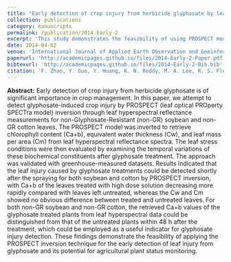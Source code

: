 ```yaml
---
title: "Early detection of crop injury from herbicide glyphosate by leaf biochemical parameter inversion"
collection: publications
category: manuscripts
permalink: /publication/2014-Early-2
excerpt: 'This study demonstrates the feasibility of using PROSPECT model inversion on leaf hyperspectral reflectance data to detect glyphosate-induced injury in non-Glyphosate-Resistant (non-GR) soybean and cotton within 48 hours of treatment by tracking changes in leaf chlorophyll content.'
date: 2014-04-02
venue: 'International Journal of Applied Earth Observation and Geoinformation'
paperurl: 'http://academicpages.github.io/files/2014-Early-2-Paper.pdf'
bibtexurl: 'http://academicpages.github.io/files/2014-Early-2-Bib.bib'
citation: 'F. Zhao, Y. Guo, Y. Huang, K. N. Reddy, M. A. Lee, R. S. Fletcher, and S. J. Thomson (2014). Early detection of crop injury from herbicide glyphosate by leaf biochemical parameter inversion. International Journal of Applied Earth Observation and Geoinformation, 31, 78–85.'
---
```

**Abstract:** Early detection of crop injury from herbicide glyphosate is of significant importance in crop management. In this paper, we attempt to detect glyphosate-induced crop injury by PROSPECT (leaf optical PROperty SPECTra model) inversion through leaf hyperspectral reflectance measurements for non-Glyphosate-Resistant (non-GR) soybean and non-GR cotton leaves. The PROSPECT model was inverted to retrieve chlorophyll content (Ca+b), equivalent water thickness (Cw), and leaf mass per area (Cm) from leaf hyperspectral reflectance spectra. The leaf stress conditions were then evaluated by examining the temporal variations of these biochemical constituents after glyphosate treatment. The approach was validated with greenhouse-measured datasets. Results indicated that the leaf injury caused by glyphosate treatments could be detected shortly after the spraying for both soybean and cotton by PROSPECT inversion, with Ca+b of the leaves treated with high dose solution decreasing more rapidly compared with leaves left untreated, whereas the Cw and Cm showed no obvious difference between treated and untreated leaves. For both non-GR soybean and non-GR cotton, the retrieved Ca+b values of the glyphosate treated plants from leaf hyperspectral data could be distinguished from that of the untreated plants within 48 h after the treatment, which could be employed as a useful indicator for glyphosate injury detection. These findings demonstrate the feasibility of applying the PROSPECT inversion technique for the early detection of leaf injury from glyphosate and its potential for agricultural plant status monitoring.
